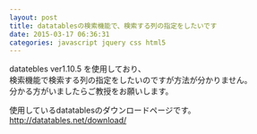 ```yaml
---
layout: post
title: datatablesの検索機能で、検索する列の指定をしたいです
date: 2015-03-17 06:36:31
categories: javascript jquery css html5
---
```

<p>datatebles ver1.10.5 を使用しており、<br>
検索機能で検索する列の指定をしたいのですが方法が分かりません。<br>
分かる方がいましたらご教授をお願いします。</p>

<p>使用しているdatatablesのダウンロードページです。<br>
<a href="http://datatables.net/download/" rel="nofollow">http://datatables.net/download/</a></p>
